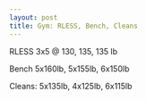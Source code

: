 ```yaml
---
layout: post
title: Gym: RLESS, Bench, Cleans
---
```


RLESS 3x5 @ 130, 135, 135 lb

Bench 5x160lb, 5x155lb, 6x150lb

Cleans: 5x135lb, 4x125lb, 6x115lb
